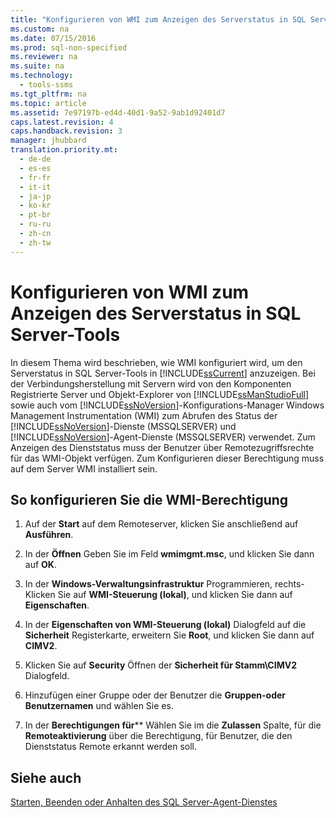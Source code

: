 ```yaml
---
title: "Konfigurieren von WMI zum Anzeigen des Serverstatus in SQL Server-Tools"
ms.custom: na
ms.date: 07/15/2016
ms.prod: sql-non-specified
ms.reviewer: na
ms.suite: na
ms.technology: 
  - tools-ssms
ms.tgt_pltfrm: na
ms.topic: article
ms.assetid: 7e97197b-ed4d-40d1-9a52-9ab1d92401d7
caps.latest.revision: 4
caps.handback.revision: 3
manager: jhubbard
translation.priority.mt: 
  - de-de
  - es-es
  - fr-fr
  - it-it
  - ja-jp
  - ko-kr
  - pt-br
  - ru-ru
  - zh-cn
  - zh-tw
---
```

# Konfigurieren von WMI zum Anzeigen des Serverstatus in SQL Server-Tools
In diesem Thema wird beschrieben, wie WMI konfiguriert wird, um den Serverstatus in SQL Server-Tools in [!INCLUDE[ssCurrent](../content/includes/ssCurrent_md.md)] anzuzeigen. Bei der Verbindungsherstellung mit Servern wird von den Komponenten Registrierte Server und Objekt-Explorer von [!INCLUDE[ssManStudioFull](../content/includes/ssManStudioFull_md.md)] sowie auch vom [!INCLUDE[ssNoVersion](../content/includes/ssNoVersion_md.md)]-Konfigurations-Manager Windows Management Instrumentation (WMI) zum Abrufen des Status der [!INCLUDE[ssNoVersion](../content/includes/ssNoVersion_md.md)]-Dienste (MSSQLSERVER) und [!INCLUDE[ssNoVersion](../content/includes/ssNoVersion_md.md)]-Agent-Dienste (MSSQLSERVER) verwendet. Zum Anzeigen des Dienststatus muss der Benutzer über Remotezugriffsrechte für das WMI-Objekt verfügen. Zum Konfigurieren dieser Berechtigung muss auf dem Server WMI installiert sein.  
  
## <a name="SSMSProcedure"></a>So konfigurieren Sie die WMI-Berechtigung  
  
1.  Auf der **Start** auf dem Remoteserver, klicken Sie anschließend auf **Ausführen**.  
  
2.  In der **Öffnen** Geben Sie im Feld **wmimgmt.msc**, und klicken Sie dann auf **OK**.  
  
3.  In der **Windows-Verwaltungsinfrastruktur** Programmieren, rechts\-Klicken Sie auf **WMI-Steuerung (lokal)**, und klicken Sie dann auf **Eigenschaften**.  
  
4.  In der **Eigenschaften von WMI-Steuerung (lokal)** Dialogfeld auf die **Sicherheit** Registerkarte, erweitern Sie **Root**, und klicken Sie dann auf **CIMV2**.  
  
5.  Klicken Sie auf **Security** Öffnen der **Sicherheit für Stamm\\CIMV2** Dialogfeld.  
  
6.  Hinzufügen einer Gruppe oder der Benutzer die **Gruppen-oder Benutzernamen** und wählen Sie es.  
  
7.  In der **Berechtigungen für***<group or user>* Wählen Sie im die **Zulassen** Spalte, für die **Remoteaktivierung** über die Berechtigung, für Benutzer, die den Dienststatus Remote erkannt werden soll.  
  
## Siehe auch  
[Starten, Beenden oder Anhalten des SQL Server-Agent-Dienstes](../content/Start--Stop--or-Pause-the-SQL-Server-Agent-Service.md)  
  
